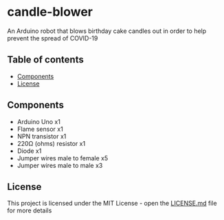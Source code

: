 # candle-blower
An Arduino robot that blows birthday cake candles out in order to help prevent the spread of COVID-19
## Table of contents
* [Components](#components)
* [License](#license)
## Components
- Arduino Uno x1
- Flame sensor x1
- NPN transistor x1
- 220Ω (ohms) resistor x1
- Diode x1
- Jumper wires male to female x5
- Jumper wires male to male x3
## License
This project is licensed under the MIT License - open the [LICENSE.md](https://github.com/LFuciarelli/candle-blower/blob/master/LICENSE.md) file for more details
